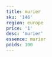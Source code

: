 ```yaml
---
title: murier
sku: '146'
region: europe
price: '1'
desc: 'murier'
essence: murier
poids: 100
---
```

